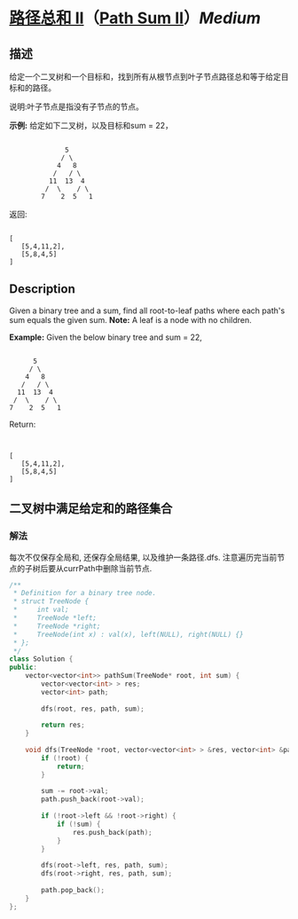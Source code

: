 # [路径总和 II](https://leetcode-cn.com/problems/path-sum-ii)（[Path Sum II](https://leetcode.com/problems/path-sum-ii)）*Medium*
## 描述
给定一个二叉树和一个目标和，找到所有从根节点到叶子节点路径总和等于给定目标和的路径。

说明:叶子节点是指没有子节点的节点。

**示例:**
给定如下二叉树，以及目标和sum = 22，
```

              5
             / \
            4   8
           /   / \
          11  13  4
         /  \    / \
        7    2  5   1
```


返回:
```

[
   [5,4,11,2],
   [5,8,4,5]
]
```

## Description
Given a binary tree and a sum, find all root-to-leaf paths where each path&#39;s sum equals the given sum.
**Note:**
A leaf is a node with no children.

**Example:**
Given the below binary tree and sum = 22,

```

      5
     / \
    4   8
   /   / \
  11  13  4
 /  \    / \
7    2  5   1
```


Return:
```


[
   [5,4,11,2],
   [5,8,4,5]
]
```



## 二叉树中满足给定和的路径集合
### 解法
每次不仅保存全局和, 还保存全局结果, 以及维护一条路径.dfs. 注意遍历完当前节点的子树后要从currPath中删除当前节点.
```c++
/**
 * Definition for a binary tree node.
 * struct TreeNode {
 *     int val;
 *     TreeNode *left;
 *     TreeNode *right;
 *     TreeNode(int x) : val(x), left(NULL), right(NULL) {}
 * };
 */
class Solution {
public:
    vector<vector<int>> pathSum(TreeNode* root, int sum) {
        vector<vector<int> > res;
        vector<int> path;
        
        dfs(root, res, path, sum);
        
        return res;
    }
    
    void dfs(TreeNode *root, vector<vector<int> > &res, vector<int> &path, int sum) {
        if (!root) {
            return;
        }
        
        sum -= root->val;
        path.push_back(root->val);
        
        if (!root->left && !root->right) {
            if (!sum) {
                res.push_back(path);
            }
        }
        
        dfs(root->left, res, path, sum);
        dfs(root->right, res, path, sum);
        
        path.pop_back();
    }
};
```